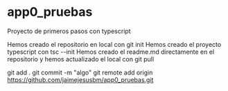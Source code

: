 # app0_pruebas
Proyecto de primeros pasos con typescript

Hemos creado el repositorio en local con git init 
Hemos creado el proyecto typescript con tsc --init 
Hemos creado el readme.md  directamente en el repositorio y hemos 
actualizado el local con git pull


git add .
git commit -m  "algo"
git remote add origin https://github.com/jaimejesusbm/app0_pruebas.git